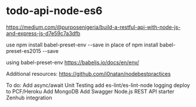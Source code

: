 # todo-api-node-es6

https://medium.com/@purposenigeria/build-a-restful-api-with-node-js-and-express-js-d7e59c7a3dfb

use npm install babel-preset-env --save
in place of npm install babel-preset-es2015 --save

using babel-preset-env 
https://babeljs.io/docs/en/env/

Additional resources:
https://github.com/i0natan/nodebestpractices

To do:
    Add async/await
    Unit Testing
    add es-lint/es-lint-node
    logging
    deploy to PCF/Heroku
    Add MongoDB
    Add Swagger
    Node.js REST API starter
    Zenhub integration